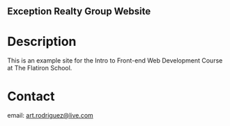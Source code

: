 Exception Realty Group Website
---

# Description

This is an example site for the Intro to Front-end Web Development Course at The Flatiron School.

# Contact

email: art.rodriguez@live.com
